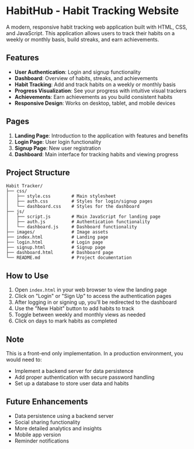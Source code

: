 # HabitHub - Habit Tracking Website

A modern, responsive habit tracking web application built with HTML, CSS, and JavaScript. This application allows users to track their habits on a weekly or monthly basis, build streaks, and earn achievements.

## Features

- **User Authentication**: Login and signup functionality
- **Dashboard**: Overview of habits, streaks, and achievements
- **Habit Tracking**: Add and track habits on a weekly or monthly basis
- **Progress Visualization**: See your progress with intuitive visual trackers
- **Achievements**: Earn achievements as you build consistent habits
- **Responsive Design**: Works on desktop, tablet, and mobile devices

## Pages

1. **Landing Page**: Introduction to the application with features and benefits
2. **Login Page**: User login functionality
3. **Signup Page**: New user registration
4. **Dashboard**: Main interface for tracking habits and viewing progress

## Project Structure

```
Habit Tracker/
├── css/
│   ├── style.css        # Main stylesheet
│   ├── auth.css         # Styles for login/signup pages
│   └── dashboard.css    # Styles for the dashboard
├── js/
│   ├── script.js        # Main JavaScript for landing page
│   ├── auth.js          # Authentication functionality
│   └── dashboard.js     # Dashboard functionality
├── images/              # Image assets
├── index.html           # Landing page
├── login.html           # Login page
├── signup.html          # Signup page
├── dashboard.html       # Dashboard page
└── README.md            # Project documentation
```

## How to Use

1. Open `index.html` in your web browser to view the landing page
2. Click on "Login" or "Sign Up" to access the authentication pages
3. After logging in or signing up, you'll be redirected to the dashboard
4. Use the "New Habit" button to add habits to track
5. Toggle between weekly and monthly views as needed
6. Click on days to mark habits as completed

## Note

This is a front-end only implementation. In a production environment, you would need to:
- Implement a backend server for data persistence
- Add proper authentication with secure password handling
- Set up a database to store user data and habits

## Future Enhancements

- Data persistence using a backend server
- Social sharing functionality
- More detailed analytics and insights
- Mobile app version
- Reminder notifications
